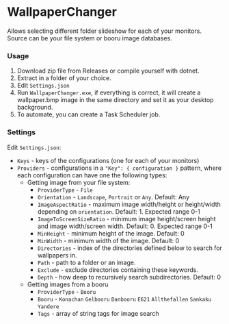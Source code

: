 # WallpaperChanger
Allows selecting different folder slideshow for each of your monitors. 
Source can be your file system or booru image databases.

### Usage
1. Download zip file from Releases or compile yourself with dotnet.
1. Extract in a folder of your choice.
1. Edit `Settings.json`
1. Run `WallpaperChanger.exe`, if everything is correct, it will create a wallpaper.bmp image in the same directory and set it as your desktop background.
1. To automate, you can create a Task Scheduler job.

### Settings
Edit `Settings.json`:
- `Keys` - keys of the configurations (one for each of your monitors)
- `Providers` - configurations in a `"Key": { configuration }` pattern, where each configuration can have one the following types:
  - Getting image from your file system:
    - `ProviderType` - `File`
    - `Orientation` - `Landscape`, `Portrait` or `Any`. Default: Any
    - `ImageAspectRatio` - maximum image width/height or height/width depending on `orientation`. Default: 1. Expected range 0-1
    - `ImageToScreenSizeRatio` - minimum image height/screen height and image width/screen width. Default: 0. Expected range 0-1
    - `MinHeight` - minimum height of the image. Default: 0
    - `MinWidth` - minimum width of the image. Default: 0
    - `Directories` - index of the directories defined below to search for wallpapers in.
    - `Path` - path to a folder or an image.
    - `Exclude` - exclude directories containing these keywords.
    - `Depth` - how deep to recursively search subdirectories. Default: 0
  - Getting images from a booru
    - `ProviderType` - `Booru`
    - `Booru` - `Konachan` `Gelbooru` `Danbooru` `E621` `Allthefallen` `Sankaku` `Yandere`
    - `Tags` - array of string tags for image search
